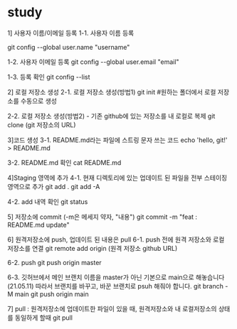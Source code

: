# study
1] 사용자 이름/이메일 등록
1-1. 사용자 이름 등록

git config --global user.name "username"

1-2. 사용자 이메일 등록
git config --global user.email "email"

1-3. 등록 확인
git config --list


2] 로컬 저장소 생성
2-1. 로컬 저장소 생성(방법1)
git init   #원하는 폴더에서 로컬 저장소를 수동으로 생성

2-2. 로컬 저장소 생성(방법2) - 기존 github에 있는 저장소를 내 로컬로 복제
git clone (git 저장소의 URL)


3]코드 생성
3-1. README.md라는 파일에 스트링 문자 쓰는 코드
echo 'hello, git!' > README.md

3-2. README.md 확인
cat README.md

4]Staging 영역에 추가
4-1. 현재 디렉토리에 있는 업데이트 된 파일을 전부 스테이징 영역으로 추가
git add .
git add -A

4-2. add 내역 확인
git status


5] 저장소에 commit (-m은 메세지 약자, "내용")
git commit -m "feat : README.md update" 

6] 원격저장소에 push, 업데이트 된 내용은 pull
6-1. push 전에 원격 저장소와 로컬 저장소를 연결
git remote add origin (원격 저장소 github URL)

6-2. push
git push origin master

6-3. 깃허브에서 메인 브랜치 이름을 master가 아닌 기본으로 main으로 해놓습니다(21.05.11)
 따라서 브랜치를 바꾸고, 바꾼 브랜치로 psuh 해줘야 합니다.
git branch -M main
git push origin main

7] pull : 원격저장소에 업데이트한 파일이 있을 때, 원격저장소와 내 로컬저장소의 상태를 동일하게 할때
git pull 
